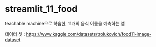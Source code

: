 # streamlit_11_food

teachable machine으로 학습한, 11개의 음식 이름을 예측하는 앱

데이터 셋 : https://www.kaggle.com/datasets/trolukovich/food11-image-dataset